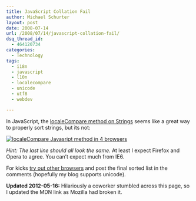 ```yaml
---
title: JavaScript Collation Fail
author: Michael Schurter
layout: post
date: 2008-07-14
url: /2008/07/14/javascript-collation-fail/
dsq_thread_id:
  - 464120734
categories:
  - Technology
tags:
  - i18n
  - javascript
  - l10n
  - localecompare
  - unicode
  - utf8
  - webdev

---
```

In JavaScript, the [localeCompare method on Strings][1] seems like a great way to properly sort strings, but its not:
  
[![localeCompare Javasript method in 4 browsers][2]][2]
  
_Hint: The last line should all look the same._ At least I expect Firefox and Opera to agree. You can&#8217;t expect much from IE6.

For kicks [try out other browsers][3] and post the final sorted list in the comments (hopefully my blog supports unicode).

**Updated 2012-05-16:** Hilariously a coworker stumbled across this page, so I updated the MDN link as Mozilla had broken it.

 [1]: https://developer.mozilla.org/en/JavaScript/Reference/Global_Objects/String/localeCompare
 [2]: http://michael.susens-schurter.com/files/localecompare-x-browser.png
 [3]: http://michael.susens-schurter.com/files/localecompare.html